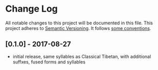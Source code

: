 # Change Log
All notable changes to this project will be documented in this file.
This project adheres to [Semantic Versioning](http://semver.org/). It follows [some conventions](http://keepachangelog.com/).

## [0.1.0] - 2017-08-27
- initial release, same syllables as Classical Tibetan, with additional suffxes, fused forms and syllables
